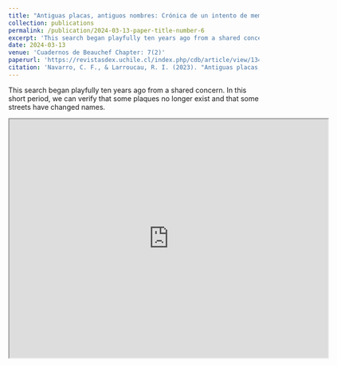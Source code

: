 ```yaml
---
title: "Antiguas placas, antiguos nombres: Crónica de un intento de memoria en las calles de Santiago"
collection: publications
permalink: /publication/2024-03-13-paper-title-number-6
excerpt: 'This search began playfully ten years ago from a shared concern. In this short period, we can verify that some of these plaques no longer exist, and some streets have had another name change.'
date: 2024-03-13
venue: 'Cuadernos de Beauchef Chapter: 7(2)'
paperurl: 'https://revistasdex.uchile.cl/index.php/cdb/article/view/13432/13453'
citation: 'Navarro, C. F., & Larroucau, R. I. (2023). "Antiguas placas, antiguos nombres: Crónica de un intento de memoria en las calles de Santiago". Cuadernos de Beauchef, 7(2).'
---
```

This search began playfully ten years ago from a shared concern. In this short period, we can verify that some plaques no longer exist and that some streets have changed names.

<iframe src="https://www.google.com/maps/d/embed?mid=1szYZfuAlNcRX11KNv_42YVY22wM&ehbc=2E312F" width="640" height="480"></iframe>

